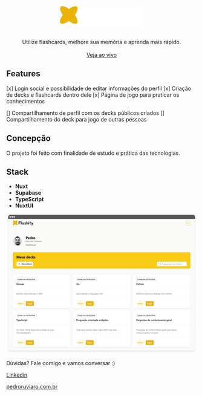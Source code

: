 <div align="center">
<img src="public/images/logo-readme.png"  alt="Logo" width="220" height="52" />
    <br />
    <br />

  <p align="center">    
  Utilize flashcards, melhore sua memória e aprenda mais rápido.
    <br />
    <br />
    <a href="https://flashify.pedroruviaro.com.br">Veja ao vivo</a>
    <br />
  </p>
</div>

## Features

[x] Login social e possibilidade de editar informações do perfil
[x] Criação de decks e flashcards dentro dele
[x] Página de jogo para praticar os conhecimentos

[] Compartilhamento de perfil com os decks públicos criados
[] Compartilhamento do deck para jogo de outras pessoas

## Concepção

O projeto foi feito com finalidade de estudo e prática das tecnologias.

## Stack

- **Nuxt**
- **Supabase**
- **TypeScript**
- **NuxtUI**

![login](/public/images/hero-img.png)

Dúvidas? Fale comigo e vamos conversar :)

[Linkedin](https://www.linkedin.com/in/pedroruviaro/)

[pedroruviaro.com.br](https://pedroruviaro.com.br/)

